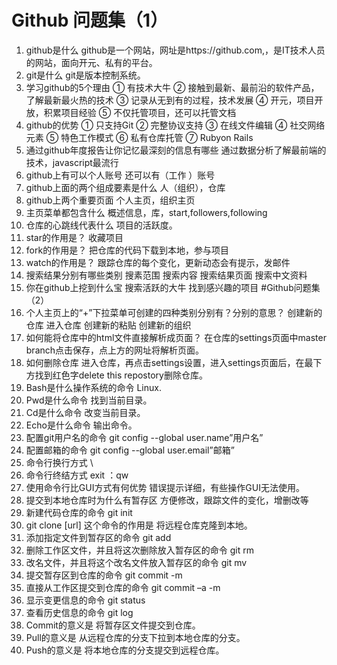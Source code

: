 # Github 问题集（1）
1.	github是什么
github是一个网站，网址是https://github.com,，是IT技术人员的网站，面向开元、私有的平台。
2.	git是什么
git是版本控制系统。
3.	学习github的5个理由
①	有技术大牛
②	接触到最新、最前沿的软件产品，了解最新最火热的技术
③	记录从无到有的过程，技术发展
④	开元，项目开放，积累项目经验
⑤	不仅托管项目，还可以托管文档
4.	github的优势
①	只支持Git
②	完整协议支持
③	在线文件编辑
④	社交网络元素
⑤	特色工作模式
⑥	私有仓库托管
⑦	Rubyon Rails
5.	通过github年度报告让你记忆最深刻的信息有哪些
通过数据分析了解最前端的技术，javascript最流行
6.	github上有可以个人账号 还可以有（工作 ）账号
7.	github上面的两个组成要素是什么
人（组织），仓库
8.	github上两个重要页面
个人主页，组织主页
9.	主页菜单都包含什么
概述信息，库，start,followers,following
10.	仓库的心跳线代表什么
项目的活跃度。
11.	star的作用是？
收藏项目
12.	fork的作用是？
把仓库的代码下载到本地，参与项目
13.	watch的作用是？
跟踪仓库的每个变化，更新动态会有提示，发邮件
14.	搜索结果分别有哪些类别
搜素范围
搜索内容
搜索结果页面
搜索中文资料
15.	你在github上挖到什么宝
 搜索活跃的大牛
找到感兴趣的项目
#Github问题集（2）
1.	个人主页上的“+”下拉菜单可创建的四种类别分别有？分别的意思？
创建新的仓库
进入仓库
创建新的粘贴
创建新的组织
2.	如何能将仓库中的html文件直接解析成页面？
在仓库的settings页面中master branch点击保存，点上方的网址将解析页面。
3.	如何删除仓库
进入仓库，再点击settings设置，进入settings页面后，在最下方找到红色字delete this repostory删除仓库。
4.	Bash是什么操作系统的命令
Linux.
5.	Pwd是什么命令
找到当前目录。
6.	Cd是什么命令
改变当前目录。
7.	Echo是什么命令
输出命令。
8.	配置git用户名的命令
git config --global user.name”用户名”
9.	配置邮箱的命令
git config --global user.email”邮箱”
10.	命令行换行方式
\
11.	命令行终结方式
exit ：qw
12.	使用命令行比GUI方式有何优势
错误提示详细，有些操作GUI无法使用。
13.	提交到本地仓库时为什么有暂存区
方便修改，跟踪文件的变化，增删改等
14.	新建代码仓库的命令
git init
15.	git clone [url] 这个命令的作用是
将远程仓库克隆到本地。
16.	添加指定文件到暂存区的命令
git add
17.	删除工作区文件，并且将这次删除放入暂存区的命令
git rm
18.	改名文件，并且将这个改名文件放入暂存区的命令
git mv
19.	提交暂存区到仓库的命令
git commit -m
20.	直接从工作区提交到仓库的命令
git commit –a -m
21.	显示变更信息的命令
git status 
22.	查看历史信息的命令
git log
23.	Commit的意义是
将暂存区文件提交到仓库。
24.	Pull的意义是
  从远程仓库的分支下拉到本地仓库的分支。
25.	Push的意义是
 将本地仓库的分支提交到远程仓库。


